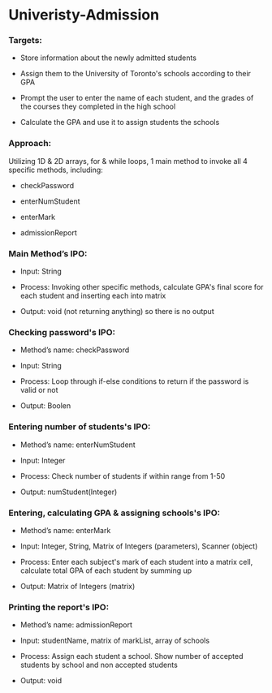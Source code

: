 # Univeristy-Admission

### Targets:

- Store information about the newly admitted students

- Assign them to the University of Toronto's schools according to their GPA

- Prompt the user to enter the name of each student, and the grades of the courses they completed in the high school

- Calculate the GPA and use it to assign students the schools

### Approach:

Utilizing 1D & 2D arrays, for & while loops, 1 main method to invoke all 4 specific methods, including:

- checkPassword

- enterNumStudent

- enterMark

- admissionReport

### Main Method’s IPO:

* Input: String 

* Process: Invoking other specific methods, calculate GPA's final score for each student and inserting each into matrix

* Output: void (not returning anything) so there is no output

### Checking password's IPO:

- Method’s name: checkPassword

- Input: String

- Process: Loop through if-else conditions to return if the password is valid or not

- Output: Boolen

### Entering number of students's IPO:

- Method’s name: enterNumStudent

- Input: Integer

- Process: Check number of students if within range from 1-50
 
- Output: numStudent(Integer)

### Entering, calculating GPA & assigning schools's IPO:

- Method’s name: enterMark

- Input: Integer, String, Matrix of Integers (parameters), Scanner (object)

- Process: Enter each subject's mark of each student into a matrix cell, calculate total GPA of each student by summing up

- Output: Matrix of Integers (matrix)

### Printing the report's IPO:

- Method’s name: admissionReport

- Input: studentName, matrix of markList, array of schools

- Process: Assign each student a school. Show number of accepted students by school and non accepted students

- Output: void










